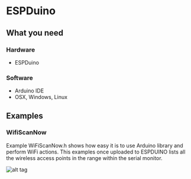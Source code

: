 # ESPDuino

## What you need

### Hardware
* ESPDuino

### Software
* Arduino IDE
* OSX, Windows, Linux

## Examples
### WifiScanNow
Example WiFiScanNow.h shows how easy it is to use Arduino library and perform WiFi actions. This examples once uploaded to ESPDUINO lists all the wireless access points in the range within the serial monitor.

![alt tag](https://github.com/westboroughIOT/hello-wiot-club/blob/master/microcontrollers/ESPDuino/Wifiscan_example.JPG)


